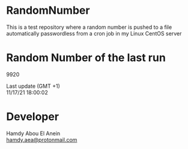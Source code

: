 # RandomNumber    
This is a test repository where a random number is pushed to a file automatically passwordless from a cron job in my Linux CentOS server    
# Random Number of the last run   
9920
      
Last update (GMT +1)    
11/17/21 18:00:02
# Developer    
Hamdy Abou El Anein   
hamdy.aea@protonmail.com
